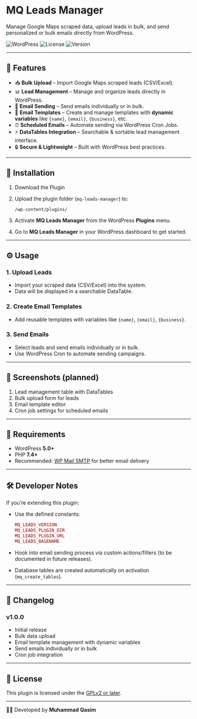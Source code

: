 # MQ Leads Manager

Manage Google Maps scraped data, upload leads in bulk, and send personalized or bulk emails directly from WordPress.

![WordPress](https://img.shields.io/badge/WordPress-Plugin-blue)
![License](https://img.shields.io/badge/License-GPLv2-orange)
![Version](https://img.shields.io/badge/Version-1.0.0-green)

---

## 📌 Features

- 📥 **Bulk Upload** – Import Google Maps scraped leads (CSV/Excel).
- 📊 **Lead Management** – Manage and organize leads directly in WordPress.
- 📧 **Email Sending** – Send emails individually or in bulk.
- 📝 **Email Templates** – Create and manage templates with **dynamic variables** like `{name}`, `{email}`, `{business}`, etc.
- ⏰ **Scheduled Emails** – Automate sending via WordPress Cron Jobs.
- ⚡ **DataTables Integration** – Searchable & sortable lead management interface.
- 🔒 **Secure & Lightweight** – Built with WordPress best practices.

---

## 🚀 Installation

1. Download the Plugin

2. Upload the plugin folder (`mq-leads-manager`) to:

   ```
   /wp-content/plugins/
   ```
3. Activate **MQ Leads Manager** from the WordPress **Plugins** menu.
4. Go to **MQ Leads Manager** in your WordPress dashboard to get started.

---

## ⚙️ Usage

### 1. Upload Leads

* Import your scraped data (CSV/Excel) into the system.
* Data will be displayed in a searchable DataTable.

### 2. Create Email Templates

* Add reusable templates with variables like `{name}`, `{email}`, `{business}`.

### 3. Send Emails

* Select leads and send emails individually or in bulk.
* Use WordPress Cron to automate sending campaigns.

---

## 📸 Screenshots (planned)

1. Lead management table with DataTables
2. Bulk upload form for leads
3. Email template editor
4. Cron job settings for scheduled emails

---

## 🔧 Requirements

* WordPress **5.0+**
* PHP **7.4+**
* Recommended: [WP Mail SMTP](https://wordpress.org/plugins/wp-mail-smtp/) for better email delivery

---

## 🛠️ Developer Notes

If you’re extending this plugin:

* Use the defined constants:

  ```php
  MQ_LEADS_VERSION
  MQ_LEADS_PLUGIN_DIR
  MQ_LEADS_PLUGIN_URL
  MQ_LEADS_BASENAME
  ```
* Hook into email sending process via custom actions/filters (to be documented in future releases).
* Database tables are created automatically on activation (`mq_create_tables`).

---

## 📝 Changelog

### v1.0.0

* Initial release
* Bulk data upload
* Email template management with dynamic variables
* Send emails individually or in bulk
* Cron job integration

---

## 📜 License

This plugin is licensed under the [GPLv2 or later](https://www.gnu.org/licenses/gpl-2.0.html).

---

👨‍💻 Developed by **Muhammad Qasim**
